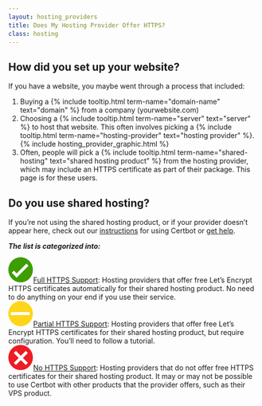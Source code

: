 ```yaml
---
layout: hosting_providers
title: Does My Hosting Provider Offer HTTPS?
class: hosting
---
```


## How did you set up your website?

If you have a website, you maybe went through a process that included:
<ol>
  <li>
    Buying a {% include tooltip.html term-name="domain-name" text="domain" %} from a company (yourwebsite.com)
  </li>
  <li>
    Choosing a {% include tooltip.html term-name="server" text="server" %} to host that website. This often involves picking a {% include tooltip.html term-name="hosting-provider" text="hosting provider" %}.
    {% include hosting_provider_graphic.html %}
  </li>
  <li>
    Often, people will pick a {% include tooltip.html term-name="shared-hosting" text="shared hosting product" %} from the hosting provider, which may include an HTTPS certificate as part of their package. This page is for these users.
  </li>
</ol>

## Do you use shared hosting?

If you’re not using the shared hosting product, or if your provider doesn’t appear here, check out our [instructions](/instructions) for using Certbot or [get help](/help).

**_The list is categorized into:_**

<div class="provider-categories">
  <div>
    <a id="full-bounce" href="#table-anchor"><img src="/images/GreenCheck.svg" alt="green checkmark icon">Full HTTPS Support</a>: Hosting providers that offer free Let’s Encrypt HTTPS certificates automatically for their shared hosting product. No need to do anything on your end if you use their service.
    </div>
    <div>
      <a id="partial-bounce" href="#table-anchor"><img src="/images/PartialHTTPSSupport.svg" alt="yellow dash icon">Partial HTTPS Support</a>: Hosting providers that offer free Let’s Encrypt HTTPS certificates for their shared hosting product, but require configuration. You’ll need to follow a tutorial.
    </div>
    <div>
      <a id="no-bounce" href="#table-anchor"><img src="/images/NoHTTPSSupport.svg" alt="red x icon">No HTTPS Support</a>: Hosting providers that do not offer free HTTPS certificates for their shared hosting product. It may or may not be possible to use Certbot with other products that the provider offers, such as their VPS product.
    </div>
  </div>
